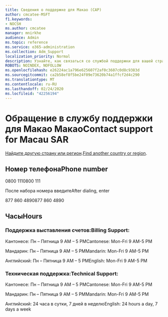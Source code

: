 ```yaml
---
title: Сведения о поддержке для Макао (САР)
author: cmcatee-MSFT
f1.keywords:
- NOCSH
ms.author: cmcatee
manager: mnirkhe
audience: Admin
ms.topic: reference
ms.service: o365-administration
ms.collection: Adm_Support
localization_priority: Normal
description: Узнайте, как связаться со службой поддержки для вашей страны или региона.
ROBOTS: NOINDEX, NOFOLLOW
ms.openlocfilehash: e26224ac1a796e625607f2af0c3607c0d8c9383d
ms.sourcegitcommit: ca2b58ef8f5be24f09e73620b74a1ffcf2d4c290
ms.translationtype: MT
ms.contentlocale: ru-RU
ms.lasthandoff: 02/24/2020
ms.locfileid: "42256194"
---
```

# <a name="contact-support-for-macau-sar"></a><span data-ttu-id="6457e-103">Обращение в службу поддержки для Макао Макао</span><span class="sxs-lookup"><span data-stu-id="6457e-103">Contact support for Macau SAR</span></span>

<span data-ttu-id="6457e-104">[Найдите другую страну или регион](../contact-support-for-business-products.md).</span><span class="sxs-lookup"><span data-stu-id="6457e-104">[Find another country or region](../contact-support-for-business-products.md).</span></span>

## <a name="phone-number"></a><span data-ttu-id="6457e-105">Номер телефона</span><span class="sxs-lookup"><span data-stu-id="6457e-105">Phone number</span></span>
<span data-ttu-id="6457e-106">0800 111</span><span class="sxs-lookup"><span data-stu-id="6457e-106">0800 111</span></span>

<span data-ttu-id="6457e-107">После набора номера введите</span><span class="sxs-lookup"><span data-stu-id="6457e-107">After dialing, enter</span></span>

<span data-ttu-id="6457e-108">877 860 4890</span><span class="sxs-lookup"><span data-stu-id="6457e-108">877 860 4890</span></span>

## <a name="hours"></a><span data-ttu-id="6457e-109">Часы</span><span class="sxs-lookup"><span data-stu-id="6457e-109">Hours</span></span>
### <a name="billing-support"></a><span data-ttu-id="6457e-110">Поддержка выставления счетов:</span><span class="sxs-lookup"><span data-stu-id="6457e-110">Billing Support:</span></span>

<span data-ttu-id="6457e-111">Кантонесе: Пн – Пятница 9 AM – 5 PM</span><span class="sxs-lookup"><span data-stu-id="6457e-111">Cantonese: Mon-Fri 9 AM-5 PM</span></span>

<span data-ttu-id="6457e-112">Мандарин: Пн – Пятница 9 AM – 5 PM</span><span class="sxs-lookup"><span data-stu-id="6457e-112">Mandarin: Mon-Fri 9 AM-5 PM</span></span>

<span data-ttu-id="6457e-113">Английский: Пн – Пятница 9 AM – 5 PM</span><span class="sxs-lookup"><span data-stu-id="6457e-113">English: Mon-Fri 9 AM-5 PM</span></span>

### <a name="technical-support"></a><span data-ttu-id="6457e-114">Техническая поддержка:</span><span class="sxs-lookup"><span data-stu-id="6457e-114">Technical Support:</span></span>

<span data-ttu-id="6457e-115">Кантонесе: Пн – Пятница 9 AM – 5 PM</span><span class="sxs-lookup"><span data-stu-id="6457e-115">Cantonese: Mon-Fri 9 AM-5 PM</span></span>

<span data-ttu-id="6457e-116">Мандарин: Пн – Пятница 9 AM – 5 PM</span><span class="sxs-lookup"><span data-stu-id="6457e-116">Mandarin: Mon-Fri 9 AM-5 PM</span></span>

<span data-ttu-id="6457e-117">Английский: 24 часа в сутки, 7 дней в неделю</span><span class="sxs-lookup"><span data-stu-id="6457e-117">English: 24 hours a day, 7 days a week</span></span>